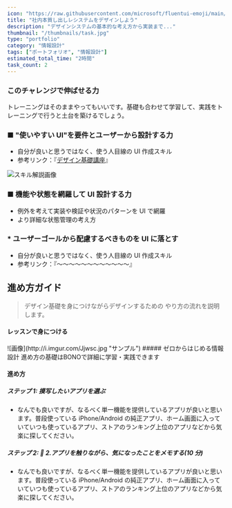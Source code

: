 ```yaml
---
icon: "https://raw.githubusercontent.com/microsoft/fluentui-emoji/main/assets/Smiling%20face%20with%20halo/3D/smiling_face_with_halo_3d.png"
title: "社内本質し出しレシステムをデザインしよう"
description: "デザインシステムの基本的な考え方から実装まで..."
thumbnail: "/thumbnails/task.jpg"
type: "portfolio"
category: "情報設計"
tags: ["ポートフォリオ", "情報設計"]
estimated_total_time: "2時間"
task_count: 2
---
```


### このチャレンジで伸ばせる力

トレーニングはそのままやってもいいです。基礎も合わせて学習して、実践をトレーニングで行うと土台を築けるでしょう。

<div class="skill-group">

### ■ "使いやすい UI"を要件とユーザーから設計する力

- 自分が良いと思うではなく、使う人目線の UI 作成スキル
- 参考リンク：『[デザイン基礎講座](https://example.com)』

![スキル解説画像](http://i.imgur.com/Jjwsc.jpg "サンプル")

### ■ 機能や状態を網羅して UI 設計する力

- 例外を考えて実装や検証や状況のパターンを UI で網羅
- より詳細な状態管理の考え方

### \* ユーザーゴールから配慮するべきものを UI に落とす

- 自分が良いと思うではなく、使う人目線の UI 作成スキル
- 参考リンク：『〜〜〜〜〜〜〜〜〜〜〜〜』
</div>

## 進め方ガイド

> デザイン基礎を身につけながらデザインするための
> やり方の流れを説明します。

#### レッスンで身につける

<!-- 以下1つのグループとしてスタイルを定義したい-->

<div class="lesson">
![画像](http://i.imgur.com/Jjwsc.jpg "サンプル")
##### ゼロからはじめる情報設計
進め方の基礎はBONOで詳細に学習・実践できます
</div>

#### 進め方

<div class="step">

##### ステップ 1: 摸写したいアプリを選ぶ

- なんでも良いですが、なるべく単一機能を提供しているアプリが良いと思います。普段使っている iPhone/Android の純正アプリ、ホーム画面に入っていていつも使っているアプリ、ストアのランキング上位のアプリなどから気楽に探してください。

</div>

<div class="step">

##### ステップ 2: 📱 2.アプリを触りながら、気になったことをメモする(10 分)

- なんでも良いですが、なるべく単一機能を提供しているアプリが良いと思います。普段使っている iPhone/Android の純正アプリ、ホーム画面に入っていていつも使っているアプリ、ストアのランキング上位のアプリなどから気楽に探してください。

</div>

